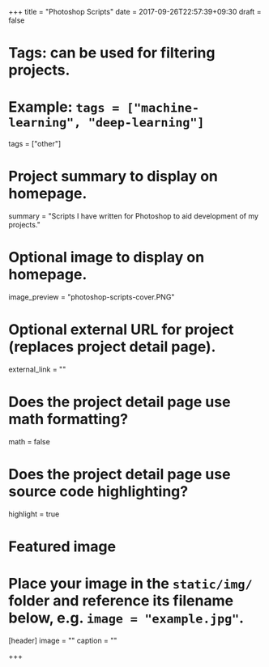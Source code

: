 +++
title = "Photoshop Scripts"
date = 2017-09-26T22:57:39+09:30
draft = false

# Tags: can be used for filtering projects.
# Example: `tags = ["machine-learning", "deep-learning"]`
tags = ["other"]

# Project summary to display on homepage.
summary = "Scripts I have written for Photoshop to aid development of my projects."

# Optional image to display on homepage.
image_preview = "photoshop-scripts-cover.PNG"

# Optional external URL for project (replaces project detail page).
external_link = ""

# Does the project detail page use math formatting?
math = false

# Does the project detail page use source code highlighting?
highlight = true

# Featured image
# Place your image in the `static/img/` folder and reference its filename below, e.g. `image = "example.jpg"`.
[header]
image = ""
caption = ""

+++

